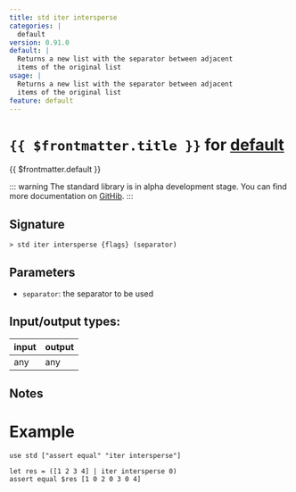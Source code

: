 ```yaml
---
title: std iter intersperse
categories: |
  default
version: 0.91.0
default: |
  Returns a new list with the separator between adjacent
  items of the original list
usage: |
  Returns a new list with the separator between adjacent
  items of the original list
feature: default
---
```

<!-- This file is automatically generated. Please edit the command in https://github.com/nushell/nushell instead. -->

# `{{ $frontmatter.title }}` for [default](/commands/categories/default.md)

<div class='command-title'>{{ $frontmatter.default }}</div>


::: warning
The standard library is in alpha development stage. You can find more documentation on [GitHib](https://github.com/nushell/nushell/tree/main/crates/nu-std).
:::
## Signature

```> std iter intersperse {flags} (separator)```

## Parameters

 -  `separator`: the separator to be used


## Input/output types:

| input | output |
| ----- | ------ |
| any   | any    |

## Notes
# Example
```
use std ["assert equal" "iter intersperse"]

let res = ([1 2 3 4] | iter intersperse 0)
assert equal $res [1 0 2 0 3 0 4]
```